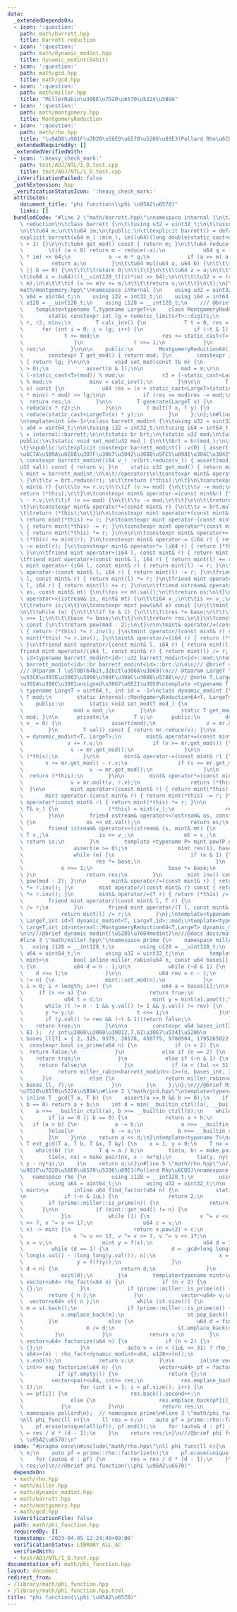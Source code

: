 ```yaml
---
data:
  _extendedDependsOn:
  - icon: ':question:'
    path: math/barrett.hpp
    title: barrett reduction
  - icon: ':question:'
    path: math/dynamic_modint.hpp
    title: dynamic_modint(64bit)
  - icon: ':question:'
    path: math/gcd.hpp
    title: math/gcd.hpp
  - icon: ':question:'
    path: math/miller.hpp
    title: "MillerRabin\u306E\u7D20\u6570\u5224\u5B9A"
  - icon: ':question:'
    path: math/montgomery.hpp
    title: MontgomeryReduction
  - icon: ':question:'
    path: math/rho.hpp
    title: "\u9AD8\u901F\u7D20\u56E0\u6570\u5206\u89E3(Pollard Rho\u6CD5)"
  _extendedRequiredBy: []
  _extendedVerifiedWith:
  - icon: ':heavy_check_mark:'
    path: test/AOJ/NTL/1_D.test.cpp
    title: test/AOJ/NTL/1_D.test.cpp
  _isVerificationFailed: false
  _pathExtension: hpp
  _verificationStatusIcon: ':heavy_check_mark:'
  attributes:
    document_title: "phi function(\\phi \u95A2\u6570)"
    links: []
  bundledCode: "#line 2 \"math/barrett.hpp\"\nnamespace internal {\n\t///@brief barrett\
    \ reduction\n\tclass barrett {\n\t\tusing u32 = uint32_t;\n\t\tusing u64 = uint64_t;\n\
    \n\t\tu64 m;\n\t\tu64 im;\n\tpublic:\n\t\texplicit barrett() = default;\n\t\t\
    explicit barrett(u64 m_) :m(m_), im((u64)(long double)static_cast<u64>(-1) / m_\
    \ + 1) {}\n\n\t\tu64 get_mod() const { return m; }\n\t\tu64 reduce(int64_t a)const{\n\
    \        \tif (a < 0) return m - reduce(-a);\n            u64 q = ((__uint128_t)a\
    \ * im) >> 64;\n            a -= m * q;\n            if (a >= m) a -= m;\n   \
    \         return a;\n        }\n\t\tu64 mul(u64 a, u64 b) {\n\t\t\tif (a == 0\
    \ || b == 0) {\n\t\t\t\treturn 0;\n\t\t\t}\n\t\t\tu64 z = a;\n\t\t\tz *= b;\n\t\
    \t\tu64 x = (u64)(((__uint128_t)(z)*im) >> 64);\n\n\t\t\tu32 v = (u32)(z - x *\
    \ m);\n\n\t\t\tif (v >= m)v += m;\n\t\t\treturn v;\n\t\t}\n\t};\n}\n#line 2 \"\
    math/montgomery.hpp\"\nnamespace internal {\n    using u32 = uint32_t;\n    using\
    \ u64 = uint64_t;\n    using i32 = int32_t;\n    using i64 = int64_t;\n    using\
    \ u128 = __uint128_t;\n    using i128 = __int128_t;\n    /// @brief MontgomeryReduction\n\
    \    template<typename T,typename LargeT>\n    class MontgomeryReduction64 {\n\
    \        static constexpr int lg = numeric_limits<T>::digits;\n        T mod,\
    \ r, r2, minv;\n        T calc_inv() {\n            T t = 0, res = 0;\n      \
    \      for (int i = 0; i < lg; i++) {\n                if (~t & 1) {\n       \
    \             t += mod;\n                    res += static_cast<T>(1) << i;\n\
    \                }\n                t >>= 1;\n            }\n            return\
    \ res;\n        }\n\n\n    public:\n        MontgomeryReduction64() = default;\n\
    \        constexpr T get_mod() { return mod; }\n        constexpr int get_lg()\
    \ { return lg; }\n\n\n        void set_mod(const T& m) {\n            assert(m\
    \ > 0);\n            assert(m & 1);\n\n            mod = m;\n\n            r =\
    \ (-static_cast<T>(mod)) % mod;\n            r2 = (-static_cast<LargeT>(mod))\
    \ % mod;\n            minv = calc_inv();\n        }\n\n\n        T reduce(LargeT\
    \ x) const {\n            u64 res = (x + static_cast<LargeT>(static_cast<T>(x)\
    \ * minv) * mod) >> lg;\n\n            if (res >= mod)res -= mod;\n          \
    \  return res;\n        }\n\n        T generate(LargeT x) {\n            return\
    \ reduce(x * r2);\n        }\n\n        T mult(T x, T y) {\n            return\
    \ reduce(static_cast<LargeT>(x) * y);\n        }\n    };\n};\n#line 4 \"math/dynamic_modint.hpp\"\
    \ntemplate<int id=-1>\nclass barrett_modint {\n\tusing u32 = uint32_t;\n\tusing\
    \ u64 = uint64_t;\n\n\tusing i32 = int32_t;\n\tusing i64 = int64_t;\n\tusing br\
    \ = internal::barrett;\n\n\tstatic br brt;\n\tstatic u32 mod;\n\tu32 v;\t//value\n\
    public:\n\tstatic void set_mod(u32 mod_) {\n\t\tbrt = br(mod_);\n\t\tmod = mod_;\n\
    \t}\npublic:\n\texplicit constexpr barrett_modint() :v(0) { assert(mod); }\t//mod\u304C\
    \u6C7A\u5B9A\u6E08\u307F\u3067\u3042\u308B\u5FC5\u8981\u304C\u3042\u308B\n\texplicit\
    \ constexpr barrett_modint(i64 v_) :v(brt.reduce(v_)) { assert(mod); }\t\n\n\t\
    u32 val() const { return v; }\n    static u32 get_mod() { return mod; }\n    using\
    \ mint = barrett_modint;\n\n\t//operators\n\tconstexpr mint& operator=(i64 r)\
    \ {\n\t\tv = brt.reduce(r); \n\t\treturn (*this);\n\t}\n\tconstexpr mint& operator+=(const\
    \ mint& r) {\n\t\tv += r.v;\n\t\tif (v >= mod) {\n\t\t\tv -= mod;\n\t\t}\n\t\t\
    return (*this);\n\t}\n\tconstexpr mint& operator-=(const mint&r) {\n\t\tv += mod\
    \ - r.v;\n\t\tif (v >= mod) {\n\t\t\tv -= mod;\n\t\t}\n\n\t\treturn (*this);\n\
    \t}\n\tconstexpr mint& operator*=(const mint& r) {\n\t\tv = brt.mul(v, r.v);\n\
    \t\treturn (*this);\n\t}\n\n\tconstexpr mint operator+(const mint& r) const {\
    \ return mint(*this) += r; }\n\tconstexpr mint operator-(const mint& r) const\
    \ { return mint(*this) -= r; }\n\tconstexpr mint operator*(const mint& r) const\
    \ { return mint(*this) *= r; }\n\n\n\n\tconstexpr mint& operator+= (i64 r) { return\
    \ (*this) += mint(r); }\n\tconstexpr mint& operator-= (i64 r) { return (*this)\
    \ -= mint(r); }\n\tconstexpr mint& operator*= (i64 r) { return (*this) *= mint(r);\
    \ }\n\n\tfriend mint operator+(i64 l, const mint& r) { return mint(l) += r; }\n\
    \tfriend mint operator+(const mint& l, i64 r) { return mint(l) += r; }\n\tfriend\
    \ mint operator-(i64 l, const mint& r) { return mint(l) -= r; }\n\tfriend mint\
    \ operator-(const mint& l, i64 r) { return mint(l) -= r; }\n\tfriend mint operator*(i64\
    \ l, const mint& r) { return mint(l) *= r; }\n\tfriend mint operator*(const mint&\
    \ l, i64 r) { return mint(l) += r; }\n\n\n\tfriend ostream& operator<<(ostream&\
    \ os, const mint& mt) {\n\t\tos << mt.val();\n\t\treturn os;\n\t}\n\tfriend istream&\
    \ operator>>(istream& is, mint& mt) {\n\t\ti64 v_;\n\t\tis >> v_;\n\t\tmt = v_;\n\
    \t\treturn is;\n\t}\n\tconstexpr mint pow(u64 e) const {\n\t\tmint res(1), base(*this);\n\
    \n\t\twhile (e) {\n\t\t\tif (e & 1) {\n\t\t\t\tres *= base;\n\t\t\t}\n\t\t\te\
    \ >>= 1;\n\t\t\tbase *= base;\n\t\t}\n\t\treturn res;\n\t}\n\tconstexpr mint inv()\
    \ const {\n\t\treturn pow(mod - 2);\n\t}\n\n\tmint& operator/=(const mint& r)\
    \ { return (*this) *= r.inv(); }\n\tmint operator/(const mint& r) const { return\
    \ mint(*this) *= r.inv(); }\n\tmint& operator/=(i64 r) { return (*this) /= mint(r);\
    \ }\n\tfriend mint operator/(const mint& l, i64 r) { return mint(l) /= r; }\n\t\
    friend mint operator/(i64 l, const mint& r) { return mint(l) /= r; }\n};\ntemplate<int\
    \ id>typename barrett_modint<id>::u32 barrett_modint<id>::mod;\ntemplate<int id>typename\
    \ barrett_modint<id>::br barrett_modint<id>::brt;\n\n\n/// @brief dynamic_modint(64bit)\n\
    /// @tparam T \u578B(64bit,32bit\u306A\u3069)\n/// @tparam LargeT \u7A4D\u304C\
    \u53CE\u307E\u3063\u3066\u304F\u308C\u308B\u578B\n/// @note T,LargeT\u306E\u3044\
    \u305A\u308C\u3082unsigned\u3067\u6E21\u3059\ntemplate <typename T = uint32_t,\
    \ typename LargeT = uint64_t, int id = -1>\nclass dynamic_modint {\n        static\
    \ T mod;\n        static internal::MontgomeryReduction64<T, LargeT> mr;\n\n  \
    \    public:\n        static void set_mod(T mod_) {\n                mr.set_mod(mod_);\n\
    \                mod = mod_;\n        }\n\n        static T get_mod() { return\
    \ mod; }\n\n      private:\n        T v;\n      public:\n        dynamic_modint(T\
    \ v_ = 0) {\n                assert(mod);\n                v = mr.generate(v_);\n\
    \        }\n        T val() const { return mr.reduce(v); }\n\n        using mint\
    \ = dynamic_modint<T, LargeT>;\n        mint& operator+=(const mint& r) {\n  \
    \              v += r.v;\n                if (v >= mr.get_mod()) {\n         \
    \               v -= mr.get_mod();\n                }\n\n                return\
    \ (*this);\n        }\n\n        mint& operator-=(const mint& r) {\n         \
    \       v += mr.get_mod() - r.v;\n                if (v >= mr.get_mod) {\n   \
    \                     v -= mr.get_mod();\n                }\n\n              \
    \  return (*this);\n        }\n\n        mint& operator*=(const mint& r) {\n \
    \               v = mr.mult(v, r.v);\n                return (*this);\n      \
    \  }\n\n        mint operator+(const mint& r) { return mint(*this) += r; }\n \
    \       mint operator-(const mint& r) { return mint(*this) -= r; }\n        mint\
    \ operator*(const mint& r) { return mint(*this) *= r; }\n\n        mint& operator=(const\
    \ T& v_) {\n                (*this) = mint(v_);\n                return (*this);\n\
    \        }\n\n        friend ostream& operator<<(ostream& os, const mint& mt)\
    \ {\n                os << mt.val();\n                return os;\n        }\n\
    \        friend istream& operator>>(istream& is, mint& mt) {\n               \
    \ T v_;\n                is >> v_;\n                mt = v_;\n               \
    \ return is;\n        }\n        template <typename P> mint pow(P e) const {\n\
    \                assert(e >= 0);\n                mint res(1), base(*this);\n\n\
    \                while (e) {\n                        if (e & 1) {\n         \
    \                       res *= base;\n                        }\n            \
    \            e >>= 1;\n                        base *= base;\n               \
    \ }\n                return res;\n        }\n        mint inv() const { return\
    \ pow(mod - 2); }\n\n        mint& operator/=(const mint& r) { return (*this)\
    \ *= r.inv(); }\n        mint operator/(const mint& r) const { return mint(*this)\
    \ *= r.inv(); }\n        mint& operator/=(T r) { return (*this) /= mint(r); }\n\
    \        friend mint operator/(const mint& l, T r) {\n                return mint(l)\
    \ /= r;\n        }\n        friend mint operator/(T l, const mint& r) {\n    \
    \            return mint(l) /= r;\n        }\n};\ntemplate<typename T, typename\
    \ LargeT,int id>T dynamic_modint<T, LargeT,id>::mod;\ntemplate<typename T,typename\
    \ LargeT,int id>internal::MontgomeryReduction64<T,LargeT> dynamic_modint<T,LargeT,id>::mr;\n\
    \n\n///@brief dynamic modint(\u52D5\u7684modint)\n///@docs docs/math/dynamic_modint.md\n\
    #line 3 \"math/miller.hpp\"\nnamespace prime {\n    namespace miller {\n     \
    \   using i128 = __int128_t;\n        using u128 = __uint128_t;\n        using\
    \ u64 = uint64_t;\n        using u32 = uint32_t;\n\n        template<typename\
    \ mint>\n        bool inline miller_rabin(u64 n, const u64 bases[], int length)\
    \ {\n            u64 d = n - 1;\n\n            while (~d & 1) {\n            \
    \    d >>= 1;\n            }\n\n            u64 rev = n - 1;\n            if (mint::get_mod()\
    \ != n) {\n                mint::set_mod(n);\n            }\n            for (int\
    \ i = 0; i < length; i++) {\n                u64 a = bases[i];\n\n           \
    \     if (n <= a) {\n                    return true;\n                }\n   \
    \             u64 t = d;\n                mint y = mint(a).pow(t);\n         \
    \       while (t != n - 1 && y.val() != 1 && y.val() != rev) {\n             \
    \       y *= y;\n                    t <<= 1;\n                }\n\n         \
    \       if (y.val() != rev && (~t & 1))return false;\n            }\n        \
    \    return true;\n        }\n\n\n        constexpr u64 bases_int[3] = { 2, 7,\
    \ 61 };  // int\u3060\u3068\u30012,7,61\u3067\u5341\u5206\n        constexpr u64\
    \ bases_ll[7] = { 2, 325, 9375, 28178, 450775, 9780504, 1795265022 };\n      \
    \  constexpr bool is_prime(u64 n) {\n            if (n < 2) {\n              \
    \  return false;\n            }\n            else if (n == 2) {\n            \
    \    return true;\n            }\n            else if (~n & 1) {\n           \
    \     return false;\n            }\n            if (n < (1ul << 31)) {\n     \
    \           return miller_rabin<barrett_modint<-1>>(n, bases_int, 3);\n      \
    \      }\n            else {\n                return miller_rabin<dynamic_modint<u64,u128,-1>>(n,\
    \ bases_ll, 7);\n            }\n        }\n    };\n};\n///@brief MillerRabin\u306E\
    \u7D20\u6570\u5224\u5B9A\n#line 2 \"math/gcd.hpp\"\ntemplate<typename T>\nconstexpr\
    \ inline T _gcd(T a, T b) {\n    assert(a >= 0 && b >= 0);\n    if (a == 0 ||\
    \ b == 0) return a + b;\n    int d = min(__builtin_ctzll(a), __builtin_ctzll(b));\n\
    \    a >>= __builtin_ctzll(a), b >>= __builtin_ctzll(b);\n    while (a != b) {\n\
    \        if (a == 0 || b == 0) {\n            return a + b;\n        }\n     \
    \   if (a > b) {\n            a -= b;\n            a >>= __builtin_ctzll(a);\n\
    \        }else{\n            b -= a;\n            b >>= __builtin_ctzll(b);\n\
    \        }\n    }\n\n    return a << d;\n}\ntemplate<typename T>\nconstexpr inline\
    \ T ext_gcd(T a, T b, T &x, T &y) {\n    x = 1, y = 0;\n    T nx = 0, ny = 1;\n\
    \    while(b) {\n        T q = a / b;\n        tie(a, b) = make_pair(b, a % b);\n\
    \        tie(x, nx) = make_pair(nx, x - nx*q);\n        tie(y, ny) = make_pair(ny,\
    \ y - ny*q);\n    }\n    return a;\n}\n#line 5 \"math/rho.hpp\"\n///@brief \u9AD8\
    \u901F\u7D20\u56E0\u6570\u5206\u89E3(Pollard Rho\u6CD5)\nnamespace prime {\n \
    \   namespace rho {\n        using i128 = __int128_t;\n        using u128 = __uint128_t;\n\
    \        using u64 = uint64_t;\n        using u32 = uint32_t;\n\n        template<typename\
    \ mint>\n        inline u64 find_factor(u64 n) {\n            static u64 v = 20001;\n\
    \n            if (~n & 1uL) {\n                return 2;\n            }\n    \
    \        if (prime::miller::is_prime(n)) {\n                return n;\n      \
    \      }\n\n            if (mint::get_mod() != n) {\n                mint::set_mod(n);\n\
    \            }\n            while (1) {\n                v ^= v << 13, v ^= v\
    \ >> 7, v ^= v << 17;\n                u64 c = v;\n                auto f = [&](mint\
    \ x) -> mint {\n                    return x.pow(2) + c;\n                };\n\
    \                v ^= v << 13, v ^= v >> 7, v ^= v << 17;\n                mint\
    \ x = v;\n                mint y = f(x);\n                u64 d = 1;\n       \
    \         while (d == 1) {\n                    d = _gcd<long long>(abs((long\
    \ long)x.val() - (long long)y.val()), n);\n                    x = f(x);\n   \
    \                 y = f(f(y));\n                }\n                if (1 < d &&\
    \ d < n) {\n                    return d;\n                }\n            }\n\
    \            exit(0);\n        }\n        template<typename mint>\n        inline\
    \ vector<u64> rho_fact(u64 n) {\n            if (n < 2) {\n                return\
    \ {};\n            }\n            if (prime::miller::is_prime(n)) {\n        \
    \        return { n };\n            }\n            vector<u64> v;\n          \
    \  vector<u64> st{ n };\n            while (st.size()) {\n                u64&\
    \ m = st.back();\n                if (prime::miller::is_prime(m)) {\n        \
    \            v.emplace_back(m);\n                    st.pop_back();\n        \
    \        }\n                else {\n                    u64 d = find_factor<mint>(m);\n\
    \                    m /= d;\n                    st.emplace_back(d);\n      \
    \          }\n            }\n            return v;\n        }\n        inline\
    \ vector<u64> factorize(u64 n) {\n            if (n < 2) {\n                return\
    \ {};\n            }\n            auto v = (n < (1uL << 31) ? rho_fact<dynamic_modint<u32,\
    \ u64>>(n) : rho_fact<dynamic_modint<u64, u128>>(n));\n            sort(v.begin(),\
    \ v.end());\n            return v;\n        }\n\n        inline vector<pair<u64,\
    \ int>> exp_factorize(u64 n) {\n            vector<u64> pf = factorize(n);\n \
    \           if (pf.empty()) {\n                return {};\n            }\n   \
    \         vector<pair<u64, int>> res;\n            res.emplace_back(pf.front(),\
    \ 1);\n            for (int i = 1; i < pf.size(); i++) {\n                if (res.back().first\
    \ == pf[i]) {\n                    res.back().second++;\n                }\n \
    \               else {\n                    res.emplace_back(pf[i], 1);\n    \
    \            }\n            }\n\n            return res;\n        }\n    };  //\
    \ namespace pollard\n};  // namespace prime\n#line 3 \"math/phi_function.hpp\"\
    \nll phi_func(ll n){\n    ll res = n;\n    auto pf = prime::rho::factorize(n);\n\
    \    pf.erase(unique(all(pf)), pf.end());\n    for (auto& d : pf) {\n        res\
    \ = res / d * (d - 1);\n    }\n    return res;\n}\n///@brief phi function(\\phi\
    \ \u95A2\u6570)\n"
  code: "#pragma once\n#include\"math/rho.hpp\"\nll phi_func(ll n){\n    ll res =\
    \ n;\n    auto pf = prime::rho::factorize(n);\n    pf.erase(unique(all(pf)), pf.end());\n\
    \    for (auto& d : pf) {\n        res = res / d * (d - 1);\n    }\n    return\
    \ res;\n}\n///@brief phi function(\\phi \u95A2\u6570)"
  dependsOn:
  - math/rho.hpp
  - math/miller.hpp
  - math/dynamic_modint.hpp
  - math/barrett.hpp
  - math/montgomery.hpp
  - math/gcd.hpp
  isVerificationFile: false
  path: math/phi_function.hpp
  requiredBy: []
  timestamp: '2023-04-05 12:24:40+09:00'
  verificationStatus: LIBRARY_ALL_AC
  verifiedWith:
  - test/AOJ/NTL/1_D.test.cpp
documentation_of: math/phi_function.hpp
layout: document
redirect_from:
- /library/math/phi_function.hpp
- /library/math/phi_function.hpp.html
title: "phi function(\\phi \u95A2\u6570)"
---
```

